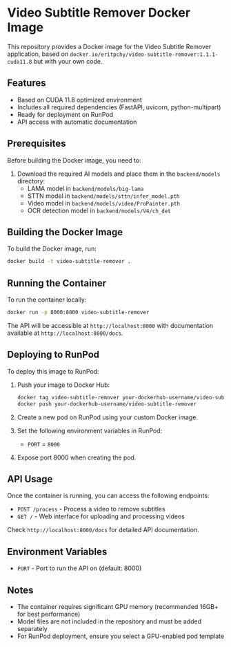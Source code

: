 # Video Subtitle Remover Docker Image

This repository provides a Docker image for the Video Subtitle Remover application, based on `docker.io/eritpchy/video-subtitle-remover:1.1.1-cuda11.8` but with your own code.

## Features

- Based on CUDA 11.8 optimized environment
- Includes all required dependencies (FastAPI, uvicorn, python-multipart)
- Ready for deployment on RunPod
- API access with automatic documentation

## Prerequisites

Before building the Docker image, you need to:

1. Download the required AI models and place them in the `backend/models` directory:
   - LAMA model in `backend/models/big-lama`
   - STTN model in `backend/models/sttn/infer_model.pth`
   - Video model in `backend/models/video/ProPainter.pth`
   - OCR detection model in `backend/models/V4/ch_det`

## Building the Docker Image

To build the Docker image, run:

```bash
docker build -t video-subtitle-remover .
```

## Running the Container

To run the container locally:

```bash
docker run -p 8000:8000 video-subtitle-remover
```

The API will be accessible at `http://localhost:8000` with documentation available at `http://localhost:8000/docs`.

## Deploying to RunPod

To deploy this image to RunPod:

1. Push your image to Docker Hub:
   ```bash
   docker tag video-subtitle-remover your-dockerhub-username/video-subtitle-remover
   docker push your-dockerhub-username/video-subtitle-remover
   ```

2. Create a new pod on RunPod using your custom Docker image.

3. Set the following environment variables in RunPod:
   - `PORT` = `8000`

4. Expose port 8000 when creating the pod.

## API Usage

Once the container is running, you can access the following endpoints:

- `POST /process` - Process a video to remove subtitles
- `GET /` - Web interface for uploading and processing videos

Check `http://localhost:8000/docs` for detailed API documentation.

## Environment Variables

- `PORT` - Port to run the API on (default: 8000)

## Notes

- The container requires significant GPU memory (recommended 16GB+ for best performance)
- Model files are not included in the repository and must be added separately
- For RunPod deployment, ensure you select a GPU-enabled pod template